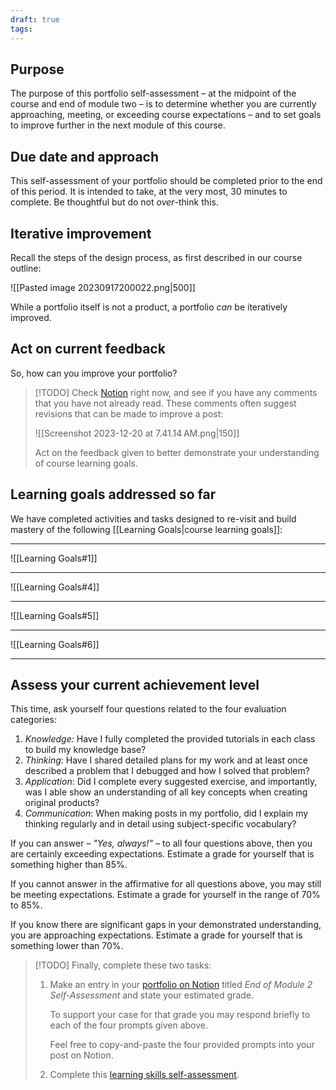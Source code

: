 ```yaml
---
draft: true
tags:
---
```


## Purpose

The purpose of this portfolio self-assessment – at the midpoint of the course and end of module two – is to determine whether you are currently approaching, meeting, or exceeding course expectations – and to set goals to improve further in the next module of this course.

## Due date and approach

This self-assessment of your portfolio should be completed prior to the end of this period. It is intended to take, at the very most, 30 minutes to complete. Be thoughtful but do not *over*-think this.

## Iterative improvement

Recall the steps of the design process, as first described in our course outline:

![[Pasted image 20230917200022.png|500]]

While a portfolio itself is not a product, a portfolio *can* be iteratively improved.

## Act on current feedback

So, how can you improve your portfolio?

> [!TODO]
> Check [Notion](https://notion.so) right now, and see if you have any comments that you have not already read. These comments often suggest revisions that can be made to improve a post:
> 
> ![[Screenshot 2023-12-20 at 7.41.14 AM.png|150]]
> 
> Act on the feedback given to better demonstrate your understanding of course learning goals.

## Learning goals addressed so far

We have completed activities and tasks designed to re-visit and build mastery of the following [[Learning Goals|course learning goals]]:

---

![[Learning Goals#1]]

---

![[Learning Goals#4]]

---

![[Learning Goals#5]]

---

![[Learning Goals#6]]

---

## Assess your current achievement level

This time, ask yourself four questions related to the four evaluation categories:

1. *Knowledge:* Have I fully completed the provided tutorials in each class to build my knowledge base?
2. *Thinking*: Have I shared detailed plans for my work and at least once described a problem that I debugged and how I solved that problem?
3. *Application*: Did I complete every suggested exercise, and importantly, was I able show an understanding of all key concepts when creating original products?
4. *Communication*: When making posts in my portfolio, did I explain my thinking regularly and in detail using subject-specific vocabulary?

If you can answer – *"Yes, always!"* – to all four questions above, then you are certainly exceeding expectations. Estimate a grade for yourself that is something higher than 85%.

If you cannot answer in the affirmative for all questions above, you may still be meeting expectations. Estimate a grade for yourself in the range of 70% to 85%.

If you know there are significant gaps in your demonstrated understanding, you are approaching expectations. Estimate a grade for yourself that is something lower than 70%.

> [!TODO]
> Finally, complete these two tasks:
> 
> 1. Make an entry in your [portfolio on Notion](https://notion.so) titled *End of Module 2 Self-Assessment* and state your estimated grade.
>    
>    To support your case for that grade you may respond briefly to each of the four prompts given above.
>    
>    Feel free to copy-and-paste the four provided prompts into your post on Notion.
>    
> 2. Complete this [learning skills self-assessment](https://docs.google.com/forms/d/e/1FAIpQLSeq0lEtaP35BXWLZmMQUahwEnLUzmynKloX8Cm-zReeNMmu0A/viewform).